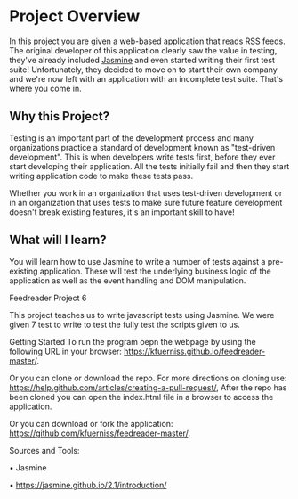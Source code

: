 # Project Overview

In this project you are given a web-based application that reads RSS feeds. The original developer of this application clearly saw the value in testing, they've already included [Jasmine](http://jasmine.github.io/) and even started writing their first test suite! Unfortunately, they decided to move on to start their own company and we're now left with an application with an incomplete test suite. That's where you come in.


## Why this Project?

Testing is an important part of the development process and many organizations practice a standard of development known as "test-driven development". This is when developers write tests first, before they ever start developing their application. All the tests initially fail and then they start writing application code to make these tests pass.

Whether you work in an organization that uses test-driven development or in an organization that uses tests to make sure future feature development doesn't break existing features, it's an important skill to have!


## What will I learn?

You will learn how to use Jasmine to write a number of tests against a pre-existing application. These will test the underlying business logic of the application as well as the event handling and DOM manipulation.


Feedreader Project 6

This project teaches us to write javascript tests using Jasmine. We were given 7 test to write to test the fully test the scripts given to us.

Getting Started
To run the program oepn the webpage by using the following URL in your browser: https://kfuerniss.github.io/feedreader-master/.

Or you can clone or download the repo. For more directions on cloning use: https://help.github.com/articles/creating-a-pull-request/, After the repo has been cloned you can open the index.html file in a browser to access the application.

Or you can download or fork the application: https://github.com/kfuerniss/feedreader-master/.

Sources and Tools:

• Jasmine

• https://jasmine.github.io/2.1/introduction/
